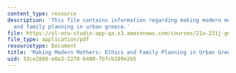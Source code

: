 ```yaml
---
content_type: resource
description: 'This file contains information regarding making modern mothers: ethics
  and family planning in urban greece.'
file: https://ol-ocw-studio-app-qa.s3.amazonaws.com/courses/21a-231j-gender-sexuality-and-society-spring-2006/32ce2886e0a32278b400fbfcb289e2b5_MIT21A_213JS06_make_mod.pdf
file_type: application/pdf
resourcetype: Document
title: 'Making Modern Mothers: Ethics and Family Planning in Urban Greece'
uid: 32ce2886-e0a3-2278-b400-fbfcb289e2b5
---
```

